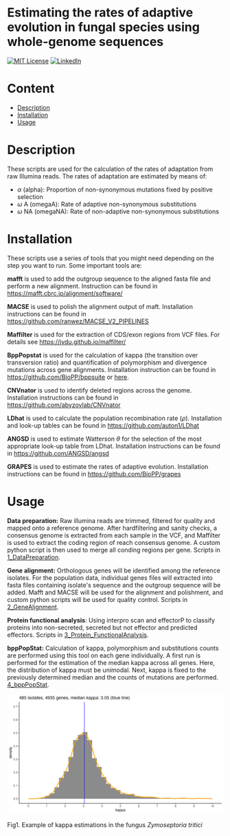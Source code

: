 # Estimating the rates of adaptive evolution in fungal species using whole-genome sequences

[![MIT License][license-shield]][license-url]
[![LinkedIn][linkedin-shield]][linkedin-url]


# Content

-    [Description](#description)
-    [Installation](#installation)
-    [Usage](#usage)

# Description
These scripts are used for the calculation of the rates of adaptation from raw Illumina reads. The rates of adaptation are estimated by means of:
* $\alpha$ (alpha): Proportion of non-synonymous mutations fixed by positive selection 
* $\omega$ A (omegaA): Rate of adaptive non-synonymous substitutions
* $\omega$ NA (omegaNA): Rate of non-adaptive non-synonymous substitutions

# Installation
These scripts use a series of tools that you might need depending on the step you want to run. Some important tools are:

**mafft** is used to add the outgroup sequence to the aligned fasta file and perform a new alignment. Instruction can be found in https://mafft.cbrc.jp/alignment/software/

**MACSE** is used to polish the alignment output of maft. Installation instructions can be found in https://github.com/ranwez/MACSE_V2_PIPELINES

**Maffilter** is used for the extraction of CDS/exon regions from VCF files. For details see https://jydu.github.io/maffilter/

**BppPopstat** is used for the calculation of kappa (the transition over transversion ratio) and quantification of polymorphism and divergence mutations across gene alignments. Installation instruction can be found in https://github.com/BioPP/bppsuite or [here](https://github.com/DaniloASP/RatesOfAdaptation/blob/main/4_bppPopStat/Installation_bppPopStat.sh).

**CNVnator** is used to identify deleted regions across the genome. Installation instructions can be found in https://github.com/abyzovlab/CNVnator

**LDhat** is used to calculate the population recombination rate ($\rho$). Installation and look-up tables can be found in https://github.com/auton1/LDhat

**ANGSD** is used to estimate Watterson $\theta$ for the selection of the most appropriate look-up table from LDhat. Installation instructions can be found in https://github.com/ANGSD/angsd

**GRAPES** is used to estimate the rates of adaptive evolution. Installation instructions can be found in https://github.com/BioPP/grapes

# Usage

**Data preparation:** Raw illumina reads are trimmed, filtered for quality and mapped onto a reference genome. After hardfiltering and sanity checks, a consensus genome is extracted from each sample in the VCF, and Maffilter is used to extract the coding region of reach consensus genome. A custom python script is then used to merge all conding regions per gene. Scripts in [1_DataPreparation](https://github.com/DaniloASP/RatesOfAdaptation/tree/main/1_DataPreparation).

**Gene alignment:** Orthologous genes will be identified among the reference isolates. For the population data, individual genes files will extracted into fasta files containing isolate's sequence and the outgroup sequence will be added. Mafft and MACSE will be used for the alignment and polishment, and custom python scripts will be used for quality control. Scripts in [2_GeneAlignment](https://github.com/DaniloASP/RatesOfAdaptation/tree/main/2_GeneAlignment).

**Protein functional analysis**: Using interpro scan and effectorP to classify proteins into non-secreted, secreted but not effector and predicted effectors. Scripts in [3_Protein_FunctionalAnalysis](https://github.com/DaniloASP/RatesOfAdaptation/tree/main/3_Protein_FunctionalAnalysis).

**bppPopStat:** Calculation of kappa, polymorphism and substitutions counts are performed using this tool on each gene individually. A first run is performed for the estimation of the median kappa across all genes. Here, the distribution of kappa must be unimodal. Next, kappa is fixed to the previously determined median and the counts of mutations are performed. [4_bppPopStat](https://github.com/DaniloASP/RatesOfAdaptation/tree/main/4_bppPopStat).

<img src="https://github.com/DaniloASP/RatesOfAdaptation/blob/main/4_bppPopStat/Zymoseptoriatritici.485.4935genes.kappa3.05.core.jpeg" alt="drawing" width="600"/>

Fig1. Example of kappa estimations in the fungus *Zymoseptoria tritici*


<!-- MARKDOWN LINKS & IMAGES -->
[license-shield]: https://img.shields.io/github/license/othneildrew/Best-README-Template.svg?style=for-the-badge
[license-url]: https://github.com/DaniloASP/RatesOfAdaptation/blob/main/LICENSE
[linkedin-shield]: https://img.shields.io/badge/-LinkedIn-black.svg?style=for-the-badge&logo=linkedin&colorB=555
[linkedin-url]: https://linkedin.com/in/das-pereira

